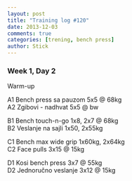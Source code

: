 ```yaml
---
layout: post
title: "Training log #120"
date: 2013-12-03
comments: true
categories: [trening, bench press]
author: Stick
---
```


### Week 1, Day 2  

Warm-up  

A1 Bench press sa pauzom 5x5 @ 68kg  
A2 Zgibovi - nadhvat 5x5 @ bw  

B1 Bench touch-n-go 1x8, 2x7 @ 68kg  
B2 Veslanje na sajli 1x50, 2x55kg  

C1 Bench max wide grip 1x60kg, 2x64kg  
C2 Face pulls 3x15 @ 15kg  

D1 Kosi bench press 3x7 @ 55kg  
D2 Jednoručno veslanje 3x12 @ 15kg  